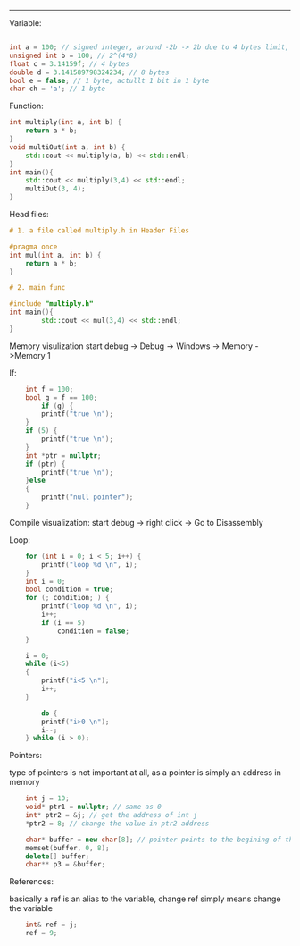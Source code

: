 ----

Variable:
```C++

int a = 100; // signed integer, around -2b -> 2b due to 4 bytes limit, 2^(4*8-1)
unsigned int b = 100; // 2^(4*8)
float c = 3.14159f; // 4 bytes
double d = 3.141589798324234; // 8 bytes
bool e = false; // 1 byte, actullt 1 bit in 1 byte
char ch = 'a'; // 1 byte
```

Function:
```C++
int multiply(int a, int b) {
	return a * b;
}
void multiOut(int a, int b) {
	std::cout << multiply(a, b) << std::endl;
}
int main(){
	std::cout << multiply(3,4) << std::endl;
	multiOut(3, 4);
}
```


Head files:
```C++
# 1. a file called multiply.h in Header Files

#pragma once
int mul(int a, int b) {
	return a * b;
}

# 2. main func

#include "multiply.h"
int main(){
		std::cout << mul(3,4) << std::endl;
}
```


Memory visulization
start debug -> Debug -> Windows -> Memory ->Memory 1

If:
```C++
	int f = 100;
	bool g = f == 100;
		if (g) {
		printf("true \n");
	}
	if (5) {
		printf("true \n");
	}
	int *ptr = nullptr;
	if (ptr) {
		printf("true \n");
	}else
	{
		printf("null pointer");
	}
```

Compile visualization:
start debug -> right click -> Go to Disassembly

Loop:
```C++
	for (int i = 0; i < 5; i++) {
		printf("loop %d \n", i);
	}
	int i = 0;
	bool condition = true;
	for (; condition; ) {
		printf("loop %d \n", i);
		i++;
		if (i == 5)
			condition = false;
	}

	i = 0;
	while (i<5)
	{
		printf("i<5 \n");
		i++;
	}

		do {
		printf("i>0 \n");
		i--;
	} while (i > 0);
```

Pointers:

type of pointers is not important at all, as a pointer is simply an address in memory

```C++
	int j = 10;
	void* ptr1 = nullptr; // same as 0
	int* ptr2 = &j; // get the address of int j 
	*ptr2 = 8; // change the value in ptr2 address

	char* buffer = new char[8]; // pointer points to the begining of this 8 bytes memory block
	memset(buffer, 0, 8);
	delete[] buffer;
	char** p3 = &buffer;
```

References:

basically a ref is an alias to the variable, change ref simply means change the variable

```C++
	int& ref = j;
	ref = 9;
```

```C++

```











